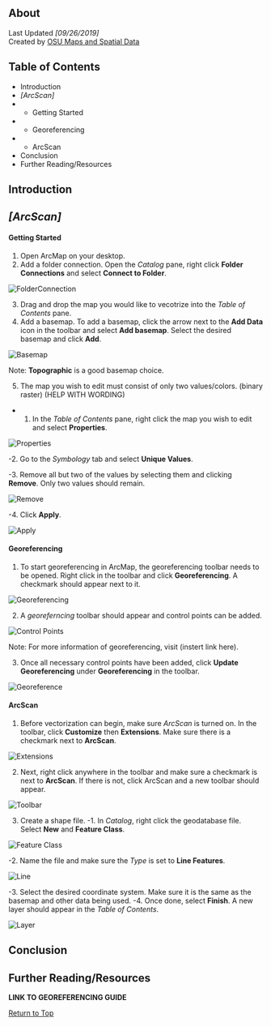 ## About
Last Updated *[09/26/2019]*   
Created by [OSU Maps and Spatial Data](https://info.library.okstate.edu/map-room)


## Table of Contents
- Introduction 
- *[ArcScan]*
- - Getting Started
- - Georeferencing 
- - ArcScan
- Conclusion
- Further Reading/Resources

## Introduction

## *[ArcScan]*

#### Getting Started
1. Open ArcMap on your desktop.
2. Add a folder connection. Open the *Catalog* pane, right click **Folder Connections** and select **Connect to Folder**.

![FolderConnection](images/FolderConnection.PNG)

3. Drag and drop the map you would like to vecotrize into the *Table of Contents* pane. 
4. Add a basemap. To add a basemap, click the arrow next to the **Add Data** icon in the toolbar and select **Add basemap**. Select the desired basemap and click **Add**.

![Basemap](images/Basemap.PNG)

Note: **Topographic** is a good basemap choice.

5. The map you wish to edit must consist of only two values/colors. (binary raster) (HELP WITH WORDING)
- 1. In the *Table of Contents* pane, right click the map you wish to edit and select **Properties**.

![Properties](images/Properties.PNG)

-2. Go to the *Symbology* tab and select **Unique Values**. 

-3. Remove all but two of the values by selecting them and clicking **Remove**. Only two values should remain. 

![Remove](images/Remove.PNG)

-4. Click **Apply**.

![Apply](images/Apply.PNG)

#### Georeferencing
1. To start georeferencing in ArcMap, the georeferencing toolbar needs to be opened. Right click in the toolbar and click **Georeferencing**. A checkmark should appear next to it. 

![Georeferencing](images/Georeferencing.PNG)

2. A *georeferncing* toolbar should appear and control points can be added. 

![Control Points](images/ControlPoints.PNG)

Note: For more information of georeferencing, visit (instert link here).

3. Once all necessary control points have been added, click **Update Georeferencing** under **Georeferencing** in the toolbar. 

![Georeference](images/Georeference.PNG)

#### ArcScan
1. Before vectorization can begin, make sure *ArcScan* is turned on. In the toolbar, click **Customize** then **Extensions**. Make sure there is a checkmark next to **ArcScan**.

![Extensions](images/Extensions.PNG)

2. Next, right click anywhere in the toolbar and make sure a checkmark is next to **ArcScan**. If there is not, click ArcScan and a new toolbar should appear. 

![Toolbar](images/Toolbar.PNG)

3. Create a shape file. 
-1. In *Catalog*, right click the geodatabase file. Select **New** and **Feature Class**.

![Feature Class](images/FeatureClass.PNG)

-2. Name the file and make sure the *Type* is set to **Line Features**.

![Line](images/Line.PNG)

-3. Select the desired coordinate system. Make sure it is the same as the basemap and other data being used. 
-4. Once done, select **Finish**. A new layer should appear in the *Table of Contents*. 

![Layer](images/Layer.PNG)


## Conclusion

## Further Reading/Resources
 **LINK TO GEOREFERENCING GUIDE**

[Return to Top](#about)
